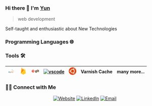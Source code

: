 
### Hi there 👋 I'm [Yun](https://portafolio-ten-red.vercel.app/)
> web development

<div>
 <p>
Self-taught and enthusiastic about New Technologies
</p>
</div>

### Programming Languages 🌐


### Tools 🛠️

| [<img src="https://raw.githubusercontent.com/github/explore/80688e429a7d4ef2fca1e82350fe8e3517d3494d/topics/mysql/mysql.png" alt="mysql" width="24">](https://www.mysql.com/) |  [<img src="https://raw.githubusercontent.com/github/explore/80688e429a7d4ef2fca1e82350fe8e3517d3494d/topics/firebase/firebase.png" alt="firebase" width="24">](https://firebase.google.com/) | [<img src="https://raw.githubusercontent.com/github/explore/80688e429a7d4ef2fca1e82350fe8e3517d3494d/topics/git/git.png" alt="Git" width="24">](https://git-scm.com/) | [<img src="https://upload.wikimedia.org/wikipedia/commons/thumb/2/2d/Visual_Studio_Code_1.18_icon.svg/1200px-Visual_Studio_Code_1.18_icon.svg.png" alt="vscode" width="24">](https://code.visualstudio.com/) | [<img src="https://raw.githubusercontent.com/github/explore/80688e429a7d4ef2fca1e82350fe8e3517d3494d/topics/ubuntu/ubuntu.png" alt="Ubuntu" width="24">](https://ubuntu.com/) | Varnish Cache | many more...
|---|---|---|---|---|---|---|

<h3> 🤝🏻 Connect with Me </h3>

<p align="center">
<a href="https://vercel.com/yunki-cmd/portafolio" target="_blank"><img alt="Website" src="https://img.shields.io/badge/Website-www.vercel.com/yunki-cmd/portafolio?style=flat&logo=google-chrome"></a>
<a href="[https://www.linkedin.com/in/yun-qiang-wu/](https://www.linkedin.com/in/yun-qiang-wu/)" target="_blank"><img alt="LinkedIn" src="https://img.shields.io/badge/www.linkedin.com/in/yun-qiang-wu?style=flat&logo=linkedin"></a>
<a href="mailto:yunqiangwu7@gmail.com"><img alt="Email" src="https://img.shields.io/badge/Email-yunqiangwu7@gmail.com-blue?style=flat&logo=gmail"></a>
</p>

<!--
**yunki-cmd/yunki-cmd** is a ✨ _special_ ✨ repository because its `README.md` (this file) appears on your GitHub profile.

Here are some ideas to get you started:

- 🔭 I’m currently working on ...
- 🌱 I’m currently learning ...
- 👯 I’m looking to collaborate on ...
- 🤔 I’m looking for help with ...
- 💬 Ask me about ...
- 📫 How to reach me: ...
- 😄 Pronouns: ...
- ⚡ Fun fact: ...
-->
